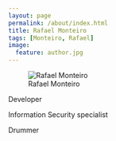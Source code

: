 ```yaml
---
layout: page
permalink: /about/index.html
title: Rafael Monteiro
tags: [Monteiro, Rafael]
image:
  feature: author.jpg
---
```

<figure>
  <img src="{{ site.url }}/images/author.jpg" alt="Rafael Monteiro">
  <figcaption>Rafael Monteiro</figcaption>
</figure>

Developer

Information Security specialist

Drummer
